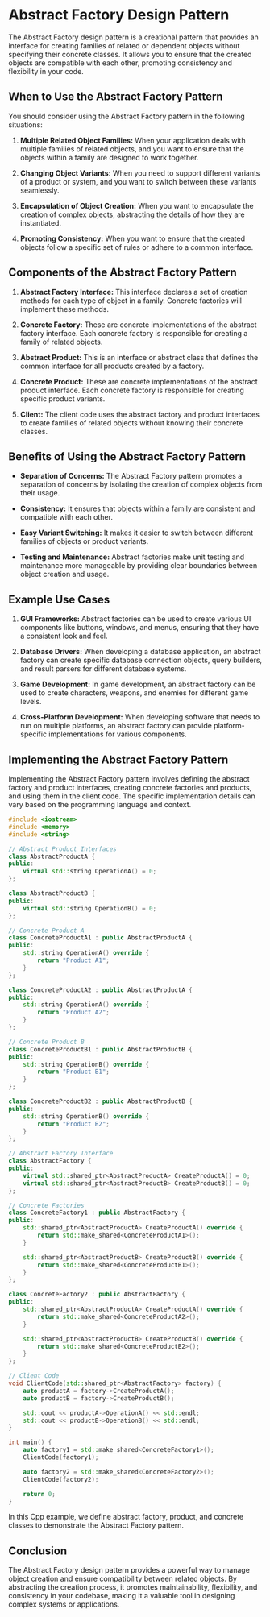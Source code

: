 # Abstract Factory Design Pattern

The Abstract Factory design pattern is a creational pattern that provides an interface for creating families of related or dependent objects without specifying their concrete classes. It allows you to ensure that the created objects are compatible with each other, promoting consistency and flexibility in your code.

## When to Use the Abstract Factory Pattern

You should consider using the Abstract Factory pattern in the following situations:

1. **Multiple Related Object Families:** When your application deals with multiple families of related objects, and you want to ensure that the objects within a family are designed to work together.

2. **Changing Object Variants:** When you need to support different variants of a product or system, and you want to switch between these variants seamlessly.

3. **Encapsulation of Object Creation:** When you want to encapsulate the creation of complex objects, abstracting the details of how they are instantiated.

4. **Promoting Consistency:** When you want to ensure that the created objects follow a specific set of rules or adhere to a common interface.

## Components of the Abstract Factory Pattern

1. **Abstract Factory Interface:** This interface declares a set of creation methods for each type of object in a family. Concrete factories will implement these methods.

2. **Concrete Factory:** These are concrete implementations of the abstract factory interface. Each concrete factory is responsible for creating a family of related objects.

3. **Abstract Product:** This is an interface or abstract class that defines the common interface for all products created by a factory.

4. **Concrete Product:** These are concrete implementations of the abstract product interface. Each concrete factory is responsible for creating specific product variants.

5. **Client:** The client code uses the abstract factory and product interfaces to create families of related objects without knowing their concrete classes.

## Benefits of Using the Abstract Factory Pattern

- **Separation of Concerns:** The Abstract Factory pattern promotes a separation of concerns by isolating the creation of complex objects from their usage.

- **Consistency:** It ensures that objects within a family are consistent and compatible with each other.

- **Easy Variant Switching:** It makes it easier to switch between different families of objects or product variants.

- **Testing and Maintenance:** Abstract factories make unit testing and maintenance more manageable by providing clear boundaries between object creation and usage.

## Example Use Cases

1. **GUI Frameworks:** Abstract factories can be used to create various UI components like buttons, windows, and menus, ensuring that they have a consistent look and feel.

2. **Database Drivers:** When developing a database application, an abstract factory can create specific database connection objects, query builders, and result parsers for different database systems.

3. **Game Development:** In game development, an abstract factory can be used to create characters, weapons, and enemies for different game levels.

4. **Cross-Platform Development:** When developing software that needs to run on multiple platforms, an abstract factory can provide platform-specific implementations for various components.

## Implementing the Abstract Factory Pattern

Implementing the Abstract Factory pattern involves defining the abstract factory and product interfaces, creating concrete factories and products, and using them in the client code. The specific implementation details can vary based on the programming language and context.

```cpp
#include <iostream>
#include <memory>
#include <string>

// Abstract Product Interfaces
class AbstractProductA {
public:
    virtual std::string OperationA() = 0;
};

class AbstractProductB {
public:
    virtual std::string OperationB() = 0;
};

// Concrete Product A
class ConcreteProductA1 : public AbstractProductA {
public:
    std::string OperationA() override {
        return "Product A1";
    }
};

class ConcreteProductA2 : public AbstractProductA {
public:
    std::string OperationA() override {
        return "Product A2";
    }
};

// Concrete Product B
class ConcreteProductB1 : public AbstractProductB {
public:
    std::string OperationB() override {
        return "Product B1";
    }
};

class ConcreteProductB2 : public AbstractProductB {
public:
    std::string OperationB() override {
        return "Product B2";
    }
};

// Abstract Factory Interface
class AbstractFactory {
public:
    virtual std::shared_ptr<AbstractProductA> CreateProductA() = 0;
    virtual std::shared_ptr<AbstractProductB> CreateProductB() = 0;
};

// Concrete Factories
class ConcreteFactory1 : public AbstractFactory {
public:
    std::shared_ptr<AbstractProductA> CreateProductA() override {
        return std::make_shared<ConcreteProductA1>();
    }

    std::shared_ptr<AbstractProductB> CreateProductB() override {
        return std::make_shared<ConcreteProductB1>();
    }
};

class ConcreteFactory2 : public AbstractFactory {
public:
    std::shared_ptr<AbstractProductA> CreateProductA() override {
        return std::make_shared<ConcreteProductA2>();
    }

    std::shared_ptr<AbstractProductB> CreateProductB() override {
        return std::make_shared<ConcreteProductB2>();
    }
};

// Client Code
void ClientCode(std::shared_ptr<AbstractFactory> factory) {
    auto productA = factory->CreateProductA();
    auto productB = factory->CreateProductB();

    std::cout << productA->OperationA() << std::endl;
    std::cout << productB->OperationB() << std::endl;
}

int main() {
    auto factory1 = std::make_shared<ConcreteFactory1>();
    ClientCode(factory1);

    auto factory2 = std::make_shared<ConcreteFactory2>();
    ClientCode(factory2);

    return 0;
}
```

In this Cpp example, we define abstract factory, product, and concrete classes to demonstrate the Abstract Factory pattern.

## Conclusion

The Abstract Factory design pattern provides a powerful way to manage object creation and ensure compatibility between related objects. By abstracting the creation process, it promotes maintainability, flexibility, and consistency in your codebase, making it a valuable tool in designing complex systems or applications.
